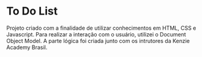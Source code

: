 # To Do List
Projeto criado com a finalidade de utilizar conhecimentos em HTML, CSS e Javascript. 
Para realizar a interação com o usuário, utilizei o Document Object Model. 
A parte lógica foi criada junto com os intrutores da Kenzie Academy Brasil. 

